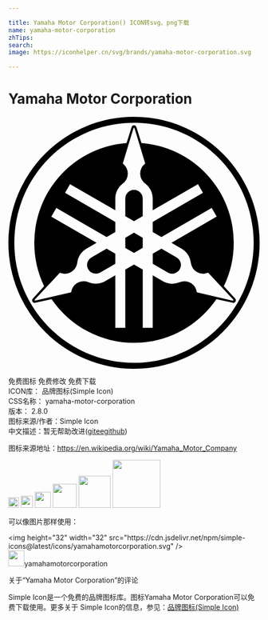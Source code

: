 ```yaml
---

title: Yamaha Motor Corporation() ICON转svg、png下载
name: yamaha-motor-corporation
zhTips: 
search: 
image: https://iconhelper.cn/svg/brands/yamaha-motor-corporation.svg

---
```


# Yamaha Motor Corporation  <small style="font-size: 60%;font-weight: 100"></small>

<div id="svg" class="svg-wrap">
<svg role="img" xmlns="http://www.w3.org/2000/svg" viewBox="0 0 24 24"><title>Yamaha Motor Corporation icon</title><path d="M12 0A12 12 0 000 12a12 12 0 0012 12 12 12 0 0012-12A12 12 0 0012 0zm0 .57C18.315.57 23.43 5.685 23.43 12c0 6.31-5.115 11.43-11.43 11.43C5.69 23.43.57 18.314.57 12 .57 5.69 5.69.57 12 .57zm0 .234c-.1 0-.183.06-.218.147l-.492 1.551A9.523 9.523 0 002.475 12c0 1.48.337 2.885.94 4.136l-1.1 1.206a.241.241 0 00-.015.262.246.246 0 00.238.115l1.592-.353a9.52 9.52 0 007.87 4.16c3.27 0 6.16-1.652 7.874-4.16l1.592.353a.236.236 0 00.23-.123.234.234 0 00-.016-.262l-1.1-1.198A9.431 9.431 0 0021.526 12a9.523 9.523 0 00-8.815-9.498L12.218.947A.237.237 0 0012 .804zm-.003.25c.024 0 .048.02.056.043l1.02 3.354a1.2 1.2 0 00-.48.957c0 .389.19.734.48.952h-.004c.436.326.718.846.718 1.429v1.12l4.326-2.497.476.825-4.802 2.77v.965l.834.48 4.802-2.774.476.825-4.326 2.5.972.56c.508.294.818.798.882 1.338v-.004a1.193 1.193 0 001.655.953l2.393 2.56c.02.02.02.047.008.07-.016.025-.04.033-.068.029l-3.413-.794a1.193 1.193 0 00-1.65-.957l.003-.004c-.5.215-1.091.199-1.6-.095l-.968-.56v4.994h-.952v-5.545l-.834-.48-.833.48v5.545h-.953V15.1l-.972.555c-.508.294-1.1.31-1.6.096l.004.004a1.193 1.193 0 00-1.651.957l-3.413.793a.054.054 0 01-.063-.028c-.016-.02-.012-.047.008-.067l2.397-2.56c.333.143.73.135 1.067-.064.338-.194.544-.528.588-.889v.004c.063-.54.373-1.044.88-1.337l.97-.56-4.327-2.496.477-.826 4.802 2.774.833-.484v-.964l-4.802-2.77.476-.826 4.326 2.496V7.79c0-.583.282-1.103.719-1.429h-.004c.29-.214.476-.56.476-.952 0-.393-.19-.738-.48-.957l1.02-3.353c.008-.028.031-.044.051-.044zm.004 5.902a.833.833 0 00-.833.833v1.67L12 9.94l.833-.48V7.789a.833.833 0 00-.833-.833zm0 4.084l-.833.48v.964l.833.476.833-.48v-.96zm-2.62 1.516l-1.444.833a.833.833 0 00-.306 1.14.822.822 0 00.723.412.83.83 0 00.416-.111l1.445-.834v-.96zm5.243 0l-.833.48V14l1.445.834a.834.834 0 00.833-1.445z"/></svg>
</div>
<detail full-name='yamaha-motor-corporation'></detail>

<div class="detail-page">
<p>
<span><span class="badge-success badge">免费图标</span> <span class="badge-success badge">免费修改</span>  <span class="badge-success badge">免费下载</span> </span>
<br/>
<span>
ICON库：
<span class="badge-secondary badge">品牌图标(Simple Icon)</span> 
</span>
<br/>
<span>
CSS名称：
<span class="badge-secondary badge">yamaha-motor-corporation</span> 
</span>

<br/>
<span>
版本：
<span class="badge-secondary badge">2.8.0</span> 
</span>
<br/>
<span>图标来源/作者：<span class="badge-light badge">Simple Icon</span></span> 
<br/>
<span class="zh-detail">中文描述：暂无<span class="help-link"><span>帮助改进</span>(<a href="https://gitee.com/liuwave/icon-helper/edit/master/json/brands/yamaha-motor-corporation.json" target="_blank" rel="noopener noreferrer">gitee</a><a href="https://github.com/liuwave/icon-helper/edit/master/json/brands/yamaha-motor-corporation.json" target="_blank" rel="noopener noreferrer">github</a></span>)</span><br/>
</p>
</div><div class="description description alert alert-light"><p>图标来源地址：<a href="https://en.wikipedia.org/wiki/Yamaha_Motor_Company" target="_blank" rel="noopener noreferrer">https://en.wikipedia.org/wiki/Yamaha_Motor_Company</a></p></div>
<div class="alert alert-dark">
<img height="21" width="21" src="https://cdn.jsdelivr.net/npm/simple-icons@latest/icons/yamahamotorcorporation.svg" />
<img height="24" width="24" src="https://cdn.jsdelivr.net/npm/simple-icons@latest/icons/yamahamotorcorporation.svg" />
<img height="32" width="32" src="https://cdn.jsdelivr.net/npm/simple-icons@latest/icons/yamahamotorcorporation.svg" />
<img height="48" width="48" src="https://cdn.jsdelivr.net/npm/simple-icons@latest/icons/yamahamotorcorporation.svg" />
<img height="64" width="64" src="https://cdn.jsdelivr.net/npm/simple-icons@latest/icons/yamahamotorcorporation.svg" />
<img height="96" width="96" src="https://cdn.jsdelivr.net/npm/simple-icons@latest/icons/yamahamotorcorporation.svg" />

</div>
<div>
  <p>可以像图片那样使用：    
  </p>
  <div class="alert alert-primary" style="font-size: 14px">
    &lt;img height="32" width="32" src="https://cdn.jsdelivr.net/npm/simple-icons@latest/icons/yamahamotorcorporation.svg" /&gt;
    <copy-btn content='<img height="32" width="32" src="https://cdn.jsdelivr.net/npm/simple-icons@latest/icons/yamahamotorcorporation.svg" />'></copy-btn>
  </div>
  <div class="alert alert-secondary">
    <img height="32" width="32" src="https://cdn.jsdelivr.net/npm/simple-icons@latest/icons/yamahamotorcorporation.svg" />yamahamotorcorporation
    <copy-btn content="yamahamotorcorporation" btn-title="复制图标名称"></copy-btn>
  </div>
</div>

<Vssue title="关于“Yamaha Motor Corporation”的评论" >关于“Yamaha Motor Corporation”的评论</Vssue>


<div><p>Simple Icon是一个免费的品牌图标库。图标Yamaha Motor Corporation可以免费下载使用。更多关于  Simple Icon的信息，参见：<a target="_blank" href="https://iconhelper.cn/brands.html">品牌图标(Simple Icon)</a>
</p></div>
